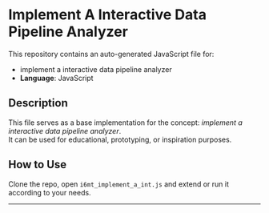 # Implement A Interactive Data Pipeline Analyzer

This repository contains an auto-generated JavaScript file for:

- implement a interactive data pipeline analyzer
- **Language**: JavaScript

## Description

This file serves as a base implementation for the concept: *implement a interactive data pipeline analyzer*.  
It can be used for educational, prototyping, or inspiration purposes.

## How to Use

Clone the repo, open `i6mt_implement_a_int.js` and extend or run it according to your needs.

---


